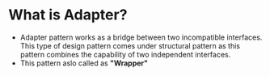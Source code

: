 # What is Adapter?
- Adapter pattern works as a bridge between two incompatible interfaces. This type of design pattern comes under structural pattern as this pattern combines the capability of two independent interfaces.
- This pattern aslo called as **"Wrapper"**
